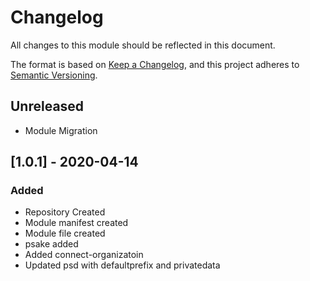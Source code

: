 # Changelog
All changes to this module should be reflected in this document.

The format is based on [Keep a Changelog](https://keepachangelog.com/en/1.0.0/),
and this project adheres to [Semantic Versioning](https://semver.org/spec/v2.0.0.html).

## Unreleased
- Module Migration

## [1.0.1] - 2020-04-14
### Added
- Repository Created
- Module manifest created
- Module file created
- psake added
- Added connect-organizatoin
- Updated psd with defaultprefix and privatedata
